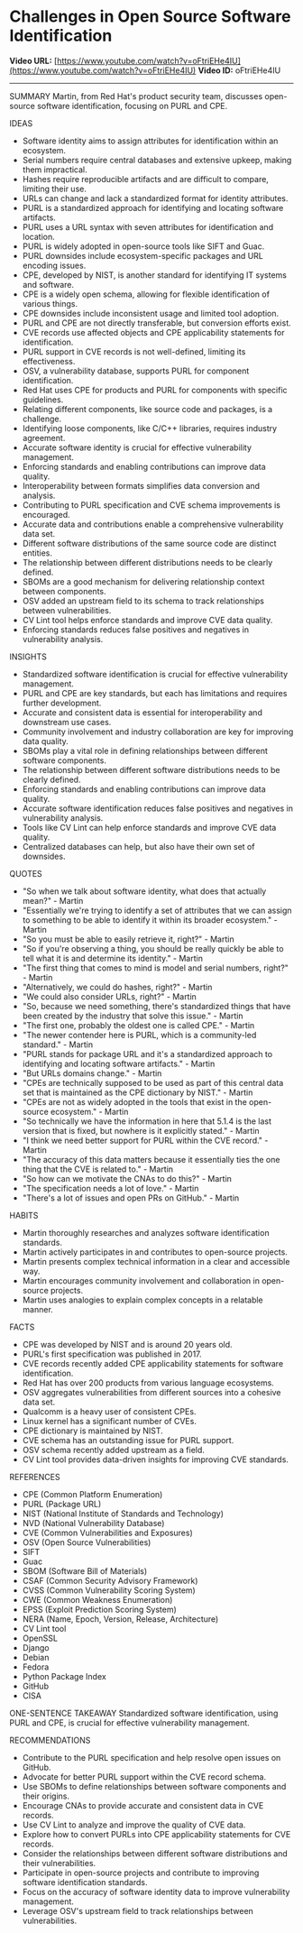 # Challenges in Open Source Software Identification

**Video URL:** [https://www.youtube.com/watch?v=oFtriEHe4IU](https://www.youtube.com/watch?v=oFtriEHe4IU)
**Video ID:** oFtriEHe4IU

---

SUMMARY
Martin, from Red Hat's product security team, discusses open-source software identification, focusing on PURL and CPE.

IDEAS
* Software identity aims to assign attributes for identification within an ecosystem.
* Serial numbers require central databases and extensive upkeep, making them impractical.
* Hashes require reproducible artifacts and are difficult to compare, limiting their use.
* URLs can change and lack a standardized format for identity attributes.
* PURL is a standardized approach for identifying and locating software artifacts.
* PURL uses a URL syntax with seven attributes for identification and location.
* PURL is widely adopted in open-source tools like SIFT and Guac.
* PURL downsides include ecosystem-specific packages and URL encoding issues.
* CPE, developed by NIST, is another standard for identifying IT systems and software.
* CPE is a widely open schema, allowing for flexible identification of various things.
* CPE downsides include inconsistent usage and limited tool adoption.
* PURL and CPE are not directly transferable, but conversion efforts exist.
* CVE records use affected objects and CPE applicability statements for identification.
* PURL support in CVE records is not well-defined, limiting its effectiveness.
* OSV, a vulnerability database, supports PURL for component identification.
* Red Hat uses CPE for products and PURL for components with specific guidelines.
* Relating different components, like source code and packages, is a challenge.
* Identifying loose components, like C/C++ libraries, requires industry agreement.
* Accurate software identity is crucial for effective vulnerability management.
* Enforcing standards and enabling contributions can improve data quality.
* Interoperability between formats simplifies data conversion and analysis.
* Contributing to PURL specification and CVE schema improvements is encouraged.
* Accurate data and contributions enable a comprehensive vulnerability data set.
* Different software distributions of the same source code are distinct entities.
* The relationship between different distributions needs to be clearly defined.
* SBOMs are a good mechanism for delivering relationship context between components.
* OSV added an upstream field to its schema to track relationships between vulnerabilities.
* CV Lint tool helps enforce standards and improve CVE data quality.
* Enforcing standards reduces false positives and negatives in vulnerability analysis.

INSIGHTS
* Standardized software identification is crucial for effective vulnerability management.
* PURL and CPE are key standards, but each has limitations and requires further development.
* Accurate and consistent data is essential for interoperability and downstream use cases.
* Community involvement and industry collaboration are key for improving data quality.
* SBOMs play a vital role in defining relationships between different software components.
* The relationship between different software distributions needs to be clearly defined.
* Enforcing standards and enabling contributions can improve data quality.
* Accurate software identification reduces false positives and negatives in vulnerability analysis.
* Tools like CV Lint can help enforce standards and improve CVE data quality.
* Centralized databases can help, but also have their own set of downsides.

QUOTES
* "So when we talk about software identity, what does that actually mean?" - Martin
* "Essentially we're trying to identify a set of attributes that we can assign to something to be able to identify it within its broader ecosystem." - Martin
* "So you must be able to easily retrieve it, right?" - Martin
* "So if you're observing a thing, you should be really quickly be able to tell what it is and determine its identity." - Martin
* "The first thing that comes to mind is model and serial numbers, right?" - Martin
* "Alternatively, we could do hashes, right?" - Martin
* "We could also consider URLs, right?" - Martin
* "So, because we need something, there's standardized things that have been created by the industry that solve this issue." - Martin
* "The first one, probably the oldest one is called CPE." - Martin
* "The newer contender here is PURL, which is a community-led standard." - Martin
* "PURL stands for package URL and it's a standardized approach to identifying and locating software artifacts." - Martin
* "But URLs domains change." - Martin
* "CPEs are technically supposed to be used as part of this central data set that is maintained as the CPE dictionary by NIST." - Martin
* "CPEs are not as widely adopted in the tools that exist in the open-source ecosystem." - Martin
* "So technically we have the information in here that 5.1.4 is the last version that is fixed, but nowhere is it explicitly stated." - Martin
* "I think we need better support for PURL within the CVE record." - Martin
* "The accuracy of this data matters because it essentially ties the one thing that the CVE is related to." - Martin
* "So how can we motivate the CNAs to do this?" - Martin
* "The specification needs a lot of love." - Martin
* "There's a lot of issues and open PRs on GitHub." - Martin

HABITS
* Martin thoroughly researches and analyzes software identification standards.
* Martin actively participates in and contributes to open-source projects.
* Martin presents complex technical information in a clear and accessible way.
* Martin encourages community involvement and collaboration in open-source projects.
* Martin uses analogies to explain complex concepts in a relatable manner.

FACTS
* CPE was developed by NIST and is around 20 years old.
* PURL's first specification was published in 2017.
* CVE records recently added CPE applicability statements for software identification.
* Red Hat has over 200 products from various language ecosystems.
* OSV aggregates vulnerabilities from different sources into a cohesive data set.
* Qualcomm is a heavy user of consistent CPEs.
* Linux kernel has a significant number of CVEs.
* CPE dictionary is maintained by NIST.
* CVE schema has an outstanding issue for PURL support.
* OSV schema recently added upstream as a field.
* CV Lint tool provides data-driven insights for improving CVE standards.

REFERENCES
* CPE (Common Platform Enumeration)
* PURL (Package URL)
* NIST (National Institute of Standards and Technology)
* NVD (National Vulnerability Database)
* CVE (Common Vulnerabilities and Exposures)
* OSV (Open Source Vulnerabilities)
* SIFT
* Guac
* SBOM (Software Bill of Materials)
* CSAF (Common Security Advisory Framework)
* CVSS (Common Vulnerability Scoring System)
* CWE (Common Weakness Enumeration)
* EPSS (Exploit Prediction Scoring System)
* NERA (Name, Epoch, Version, Release, Architecture)
* CV Lint tool
* OpenSSL
* Django
* Debian
* Fedora
* Python Package Index
* GitHub
* CISA

ONE-SENTENCE TAKEAWAY
Standardized software identification, using PURL and CPE, is crucial for effective vulnerability management.

RECOMMENDATIONS
* Contribute to the PURL specification and help resolve open issues on GitHub.
* Advocate for better PURL support within the CVE record schema.
* Use SBOMs to define relationships between software components and their origins.
* Encourage CNAs to provide accurate and consistent data in CVE records.
* Use CV Lint to analyze and improve the quality of CVE data.
* Explore how to convert PURLs into CPE applicability statements for CVE records.
* Consider the relationships between different software distributions and their vulnerabilities.
* Participate in open-source projects and contribute to improving software identification standards.
* Focus on the accuracy of software identity data to improve vulnerability management.
* Leverage OSV's upstream field to track relationships between vulnerabilities.
